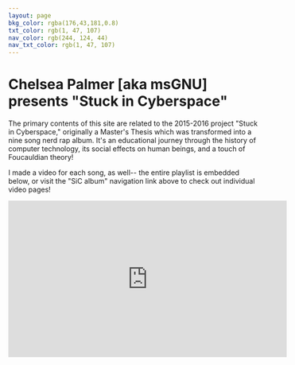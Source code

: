 ```yaml
---
layout: page
bkg_color: rgba(176,43,181,0.8)
txt_color: rgb(1, 47, 107)
nav_color: rgb(244, 124, 44)
nav_txt_color: rgb(1, 47, 107)
---
```


# **Chelsea Palmer [aka msGNU] presents "Stuck in Cyberspace"**
The primary contents of this site are related to the 2015-2016 project "Stuck in Cyberspace," originally a Master's Thesis which was transformed into a nine song nerd rap album. It's an educational journey through the history of computer technology, its social effects on human beings, and a touch of Foucauldian theory!

I made a video for each song, as well-- the entire playlist is embedded below, or visit the "SiC album" navigation link above to check out individual video pages!

<div class="embed-responsive embed-responsive-16by9">
  <iframe width="560" height="315" src="https://www.youtube.com/embed/videoseries?list=PLv7Vw2tXfrx3H2MikAuEdZdgqWGGWhpXp" frameborder="0" allowfullscreen></iframe>
</div>
